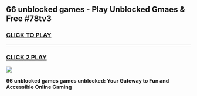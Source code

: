 
## 66 unblocked games - Play Unblocked Gmaes & Free #78tv3
<h3>
<a href="https://premium.freeplayer.one?title=66_unblocked_games&ref=03M">CLICK TO PLAY</a></h3>
<hr>

<h3>
<a href="https://premium.freeplayer.one?title=66_unblocked_games&ref=03M">CLICK 2 PLAY</a>
  
</h3>

<a href="https://premium.freeplayer.one?title=66_unblocked_games&ref=03M"><img src="https://clearcache.store/games.png"></a>


**66 unblocked games games unblocked: Your Gateway to Fun and Accessible Online Gaming**
